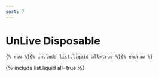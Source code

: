 ```yaml
---
sort: 7
---
```


# UnLive Disposable

```
{% raw %}{% include list.liquid all=true %}{% endraw %}
```

{% include list.liquid all=true %}
